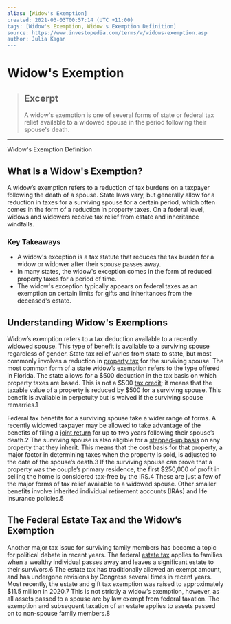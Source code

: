 ```yaml
---
alias: [Widow's Exemption]
created: 2021-03-03T00:57:14 (UTC +11:00)
tags: [Widow's Exemption, Widow's Exemption Definition]
source: https://www.investopedia.com/terms/w/widows-exemption.asp
author: Julia Kagan
---
```


# Widow's Exemption

> ## Excerpt
> A widow's exemption is one of several forms of state or federal tax relief available to a widowed spouse in the period following their spouse's death.

---

Widow's Exemption Definition
## What Is a Widow's Exemption?

A widow’s exemption refers to a reduction of tax burdens on a taxpayer following the death of a spouse. State laws vary, but generally allow for a reduction in taxes for a surviving spouse for a certain period, which often comes in the form of a reduction in property taxes. On a federal level, widows and widowers receive tax relief from estate and inheritance windfalls.

### Key Takeaways

-   A widow's exception is a tax statute that reduces the tax burden for a widow or widower after their spouse passes away.
-   In many states, the widow's exception comes in the form of reduced property taxes for a period of time.
-   The widow's exception typically appears on federal taxes as an exemption on certain limits for gifts and inheritances from the deceased's estate.

## Understanding Widow's Exemptions

Widow’s exemption refers to a tax deduction available to a recently widowed spouse. This type of benefit is available to a surviving spouse regardless of gender. State tax relief varies from state to state, but most commonly involves a reduction in [property tax](https://www.investopedia.com/terms/p/propertytax.asp) for the surviving spouse. The most common form of a state widow’s exemption refers to the type offered in Florida. The state allows for a $500 deduction in the tax basis on which property taxes are based. This is not a $500 [tax credit](https://www.investopedia.com/terms/t/taxcredit.asp); it means that the taxable value of a property is reduced by $500 for a surviving spouse. This benefit is available in perpetuity but is waived if the surviving spouse remarries.1

Federal tax benefits for a surviving spouse take a wider range of forms. A recently widowed taxpayer may be allowed to take advantage of the benefits of filing a [joint return](https://www.investopedia.com/terms/j/jointreturn.asp) for up to two years following their spouse’s death.2 The surviving spouse is also eligible for a [stepped-up basis](https://www.investopedia.com/terms/s/stepupinbasis.asp) on any property that they inherit. This means that the cost basis for that property, a major factor in determining taxes when the property is sold, is adjusted to the date of the spouse’s death.3 If the surviving spouse can prove that a property was the couple’s primary residence, the first $250,000 of profit in selling the home is considered tax-free by the IRS.4 These are just a few of the major forms of tax relief available to a widowed spouse. Other smaller benefits involve inherited individual retirement accounts (IRAs) and life insurance policies.5

## The Federal Estate Tax and the Widow’s Exemption

Another major tax issue for surviving family members has become a topic for political debate in recent years. The federal [estate tax](https://www.investopedia.com/terms/e/estatetax.asp) applies to families when a wealthy individual passes away and leaves a significant estate to their survivors.6 The estate tax has traditionally allowed an exempt amount, and has undergone revisions by Congress several times in recent years. Most recently, the estate and gift tax exemption was raised to approximately $11.5 million in 2020.7 This is not strictly a widow’s exemption, however, as all assets passed to a spouse are by law exempt from federal taxation. The exemption and subsequent taxation of an estate applies to assets passed on to non-spouse family members.8
